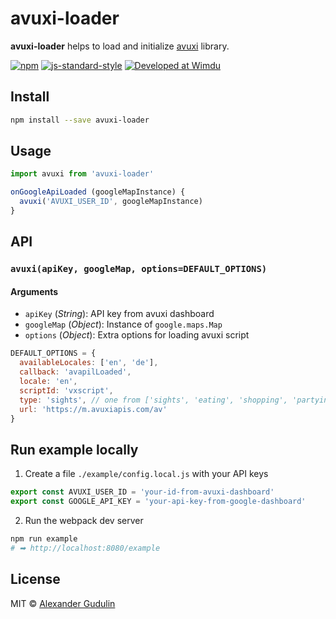 # avuxi-loader

**avuxi-loader** helps to load and initialize [avuxi](http://avuxi.com) library.

[![npm](https://img.shields.io/npm/v/avuxi-loader.svg?style=flat-square)](https://www.npmjs.com/package/avuxi-loader)
[![js-standard-style](https://img.shields.io/badge/code%20style-standard-lightgrey.svg?style=flat-square)](http://standardjs.com/)
[![Developed at Wimdu](https://img.shields.io/badge/developed%20at-Wimdu-orange.svg?style=flat-square)](http://tech.wimdu.com/)

## Install

```sh
npm install --save avuxi-loader
```

## Usage

```js
import avuxi from 'avuxi-loader'

onGoogleApiLoaded (googleMapInstance) {
  avuxi('AVUXI_USER_ID', googleMapInstance)
}
```

## API
### `avuxi(apiKey, googleMap, options=DEFAULT_OPTIONS)`

#### Arguments

  - `apiKey` (*String*): API key from avuxi dashboard
  - `googleMap` (*Object*): Instance of `google.maps.Map`
  - `options` (*Object*): Extra options for loading avuxi script

  ```js
  DEFAULT_OPTIONS = {
    availableLocales: ['en', 'de'],
    callback: 'avapilLoaded',
    locale: 'en',
    scriptId: 'vxscript',
    type: 'sights', // one from ['sights', 'eating', 'shopping', 'partying']
    url: 'https://m.avuxiapis.com/av'
  }
  ```

## Run example locally

  1. Create a file `./example/config.local.js` with your API keys

  ```js
  export const AVUXI_USER_ID = 'your-id-from-avuxi-dashboard'
  export const GOOGLE_API_KEY = 'your-api-key-from-google-dashboard'
  ```

  2. Run the webpack dev server
  ```sh
  npm run example
  # ➡ http://localhost:8080/example
  ```

## License

MIT © [Alexander Gudulin](http://gudulin.com)
